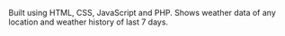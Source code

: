 Built using HTML, CSS, JavaScript and PHP. Shows weather data of any location and weather history of last 7 days.
